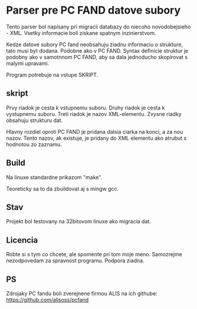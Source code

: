 # Parser pre PC FAND datove subory

Tento parser bol napisany pri migracii databazy do niecoho novodobejsieho - XML. Vsetky informacie boli ziskane spatnym inzinierstvom.

Kedze datove subory PC fand neobsahuju ziadnu informaciu o strukture, tato musi byt dodana. Podobne ako v PC FAND. Syntax definicie struktur je podobny ako v samotnnom PC FAND, aby sa dala jednoducho skopirovat s malymi upravami.

Program potrebuje na vstupe SKRIPT.

## skript

Prvy riadok je cesta k vstupnemu suboru. Druhy riadok je cesta k vystupnemu suboru. Treti riadok je nazov XML-elementu. Zvysne riadky obsahuju strukturu dat.

Hlavny rozdiel oproti PC FAND je pridana dalsia ciarka na konci, a za nou nazov. Tento nazov, ak existuje, je pridany do XML elementu ako atrubut s hodnotou zo zaznamu.

## Build

Na linuxe standardne prikazom "make".

Teoreticky sa to da zbuildovat aj s mingw gcc. 

## Stav

Projekt bol testovany na 32bitovom linuxe ako migracia dat.

## Licencia

Robte si s tym co chcete, ale spomente pri tom moje meno. Samozrejme nezodpovedam za spravnost programu. Podpora ziadna.


## PS

Zdrojaky PC fandu boli zverejnene firmou ALIS na ich githube: https://github.com/alisoss/pcfand

